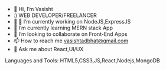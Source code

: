 - 👋 Hi, I’m Vasisht
- :) WEB DEVELOPER/FREELANCER
- 👀 🔭 I’m currently working on NodeJS,ExpressJS
- 🌱 I’m currently learning MERN stack App
- 💞️ I’m looking to collaborate on Front-End Apps 
- 📫 How to reach me vasishtadbhat@gmail.com
- 💬 Ask me about React,UI/UX




Languages and Tools:
HTML5,CSS3,JS,React,Nodejs,MongoDB




<!---
vasibhat/vasibhat is a ✨ special ✨ repository because its `README.md` (this file) appears on your GitHub profile.
You can click the Preview link to take a look at your changes.
--->
